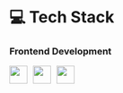 # 💻 Tech Stack

### Frontend Development
<div style="display: flex; flex-wrap: wrap; gap: 10px; align-items: center; margin: 15px 0;">
  <img src="https://img.shields.io/badge/html5-%23E34F26.svg?style=for-the-badge&logo=html5&logoColor=white" height="32">
  <img src="https://img.shields.io/badge/javascript-%23323330.svg?style=for-the-badge&logo=javascript&logoColor=%23F7DF1E" height="32">
  <img src="https://img.shields.io/badge/react-%2320232a.svg?style=for-the-badge&logo=react&logoColor=%2361DAFB" height="32">
</div>
